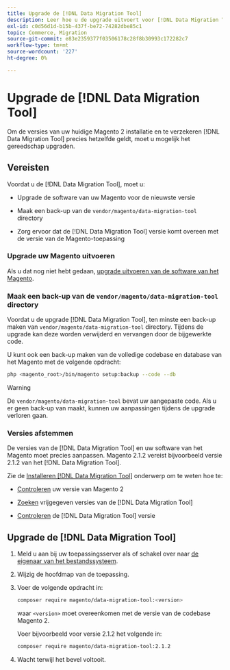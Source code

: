 ```yaml
---
title: Upgrade de [!DNL Data Migration Tool]
description: Leer hoe u de upgrade uitvoert voor [!DNL Data Migration Tool] gegevens over te dragen tussen Magento 1 en Magento 2.
exl-id: c0d56d1d-b15b-437f-be72-74282dbe85c1
topic: Commerce, Migration
source-git-commit: e83e2359377f03506178c28f8b30993c172282c7
workflow-type: tm+mt
source-wordcount: '227'
ht-degree: 0%

---
```


# Upgrade de [!DNL Data Migration Tool]

Om de versies van uw huidige Magento 2 installatie en te verzekeren [!DNL Data Migration Tool] precies hetzelfde geldt, moet u mogelijk het gereedschap upgraden.

## Vereisten

Voordat u de [!DNL Data Migration Tool], moet u:

* Upgrade de software van uw Magento voor de nieuwste versie

* Maak een back-up van de `vendor/magento/data-migration-tool` directory

* Zorg ervoor dat de [!DNL Data Migration Tool] versie komt overeen met de versie van de Magento-toepassing

### Upgrade uw Magento uitvoeren

Als u dat nog niet hebt gedaan, [upgrade uitvoeren van de software van het Magento](../../upgrade/overview.md).

### Maak een back-up van de `vendor/magento/data-migration-tool` directory

Voordat u de upgrade [!DNL Data Migration Tool], ten minste een back-up maken van `vendor/magento/data-migration-tool` directory. Tijdens de upgrade kan deze worden verwijderd en vervangen door de bijgewerkte code.

U kunt ook een back-up maken van de volledige codebase en database van het Magento met de volgende opdracht:

```bash
php <magento_root>/bin/magento setup:backup --code --db
```

>[!WARNING]
>
>De `vendor/magento/data-migration-tool` bevat uw aangepaste code. Als u er geen back-up van maakt, kunnen uw aanpassingen tijdens de upgrade verloren gaan.


### Versies afstemmen

De versies van de [!DNL Data Migration Tool] en uw software van het Magento moet precies aanpassen. Magento 2.1.2 vereist bijvoorbeeld versie 2.1.2 van het [!DNL Data Migration Tool].

Zie de [Installeren [!DNL Data Migration Tool]](install.md) onderwerp om te weten hoe te:

* [Controleren](install.md#check-your-version) uw versie van Magento 2

* [Zoeken](install.md#find-released-versions-of-data-migration-tool) vrijgegeven versies van de [!DNL Data Migration Tool]

* [Controleren](install.md#check-version-of-installed-data-migration-tool) de [!DNL Data Migration Tool] versie

## Upgrade de [!DNL Data Migration Tool]

1. Meld u aan bij uw toepassingsserver als of schakel over naar [de eigenaar van het bestandssysteem](../../installation/prerequisites/file-system/overview.md).
1. Wijzig de hoofdmap van de toepassing.
1. Voer de volgende opdracht in:

   ```bash
   composer require magento/data-migration-tool:<version>
   ```

   waar `<version>` moet overeenkomen met de versie van de codebase Magento 2.

   Voer bijvoorbeeld voor versie 2.1.2 het volgende in:

   ```bash
   composer require magento/data-migration-tool:2.1.2
   ```

1. Wacht terwijl het bevel voltooit.
